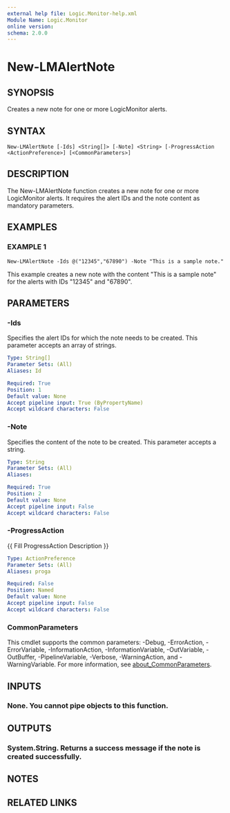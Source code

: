 ```yaml
---
external help file: Logic.Monitor-help.xml
Module Name: Logic.Monitor
online version:
schema: 2.0.0
---
```


# New-LMAlertNote

## SYNOPSIS
Creates a new note for one or more LogicMonitor alerts.

## SYNTAX

```
New-LMAlertNote [-Ids] <String[]> [-Note] <String> [-ProgressAction <ActionPreference>] [<CommonParameters>]
```

## DESCRIPTION
The New-LMAlertNote function creates a new note for one or more LogicMonitor alerts.
It requires the alert IDs and the note content as mandatory parameters.

## EXAMPLES

### EXAMPLE 1
```
New-LMAlertNote -Ids @("12345","67890") -Note "This is a sample note."
```

This example creates a new note with the content "This is a sample note" for the alerts with IDs "12345" and "67890".

## PARAMETERS

### -Ids
Specifies the alert IDs for which the note needs to be created.
This parameter accepts an array of strings.

```yaml
Type: String[]
Parameter Sets: (All)
Aliases: Id

Required: True
Position: 1
Default value: None
Accept pipeline input: True (ByPropertyName)
Accept wildcard characters: False
```

### -Note
Specifies the content of the note to be created.
This parameter accepts a string.

```yaml
Type: String
Parameter Sets: (All)
Aliases:

Required: True
Position: 2
Default value: None
Accept pipeline input: False
Accept wildcard characters: False
```

### -ProgressAction
{{ Fill ProgressAction Description }}

```yaml
Type: ActionPreference
Parameter Sets: (All)
Aliases: proga

Required: False
Position: Named
Default value: None
Accept pipeline input: False
Accept wildcard characters: False
```

### CommonParameters
This cmdlet supports the common parameters: -Debug, -ErrorAction, -ErrorVariable, -InformationAction, -InformationVariable, -OutVariable, -OutBuffer, -PipelineVariable, -Verbose, -WarningAction, and -WarningVariable. For more information, see [about_CommonParameters](http://go.microsoft.com/fwlink/?LinkID=113216).

## INPUTS

### None. You cannot pipe objects to this function.
## OUTPUTS

### System.String. Returns a success message if the note is created successfully.
## NOTES

## RELATED LINKS
